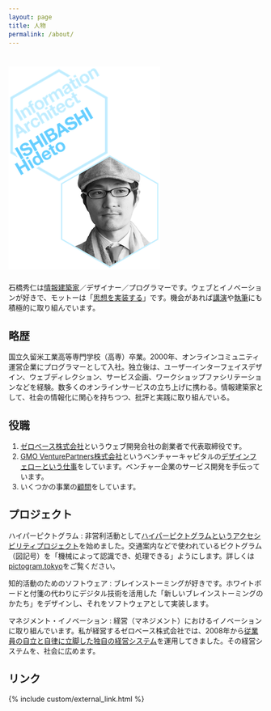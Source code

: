 ```yaml
---
layout: page
title: 人物
permalink: /about/
---
```


<h1><img alt="Hideto ISHIBASHI, Information Architect" src="/images/top/eyecatcher.png" class="no-border"></h1>

石橋秀仁は[情報建築家](/blog/future-of-information-architect/)／デザイナー／プログラマーです。ウェブとイノベーションが好きで、モットーは「[思想を実装する](/philosophy/)」です。機会があれば[講演](/speech/)や[執筆](/writing/)にも積極的に取り組んでいます。


## 略歴

国立久留米工業高等専門学校（高専）卒業。2000年、オンラインコミュニティ運営企業にプログラマーとして入社。独立後は、ユーザーインターフェイスデザイン、ウェブディレクション、サービス企画、ワークショップファシリテーションなどを経験。数多くのオンラインサービスの立ち上げに携わる。情報建築家として、社会の情報化に関心を持ちつつ、批評と実践に取り組んでいる。


## 役職

1. [ゼロベース株式会社](http://zerobase.jp)というウェブ開発会社の創業者で代表取締役です。
2. [GMO VenturePartners株式会社](http://www.gmo-vp.com)というベンチャーキャピタルの[デザインフェローという仕事](/blog/design-fellow-at-venture-capital/)をしています。ベンチャー企業のサービス開発を手伝っています。
3. いくつかの事業の[顧問](/advice/)をしています。


## プロジェクト

ハイパーピクトグラム
: 非営利活動として[ハイパーピクトグラムというアクセシビリティプロジェクト](https://medium.com/@zerobase/-c239b5b80f8e)を始めました。交通案内などで使われているピクトグラム（図記号）を「機械によって認識でき、処理できる」ようにします。詳しくは[pictogram.tokyo](http://pictogram.tokyo/)をご覧ください。

知的活動のためのソフトウェア
: ブレインストーミングが好きです。ホワイトボードと付箋の代わりにデジタル技術を活用した「新しいブレインストーミングのかたち」をデザインし、それをソフトウェアとして実装します。

マネジメント・イノベーション
: 経営（マネジメント）におけるイノベーションに取り組んでいます。私が経営するゼロベース株式会社では、2008年から[従業員の自立と自律に立脚した独自の経営システム](http://zerobase.jp/blog/2010/01/post_76.html)を運用してきました。その経営システムを、社会に広めます。


## リンク

{% include custom/external_link.html %}
